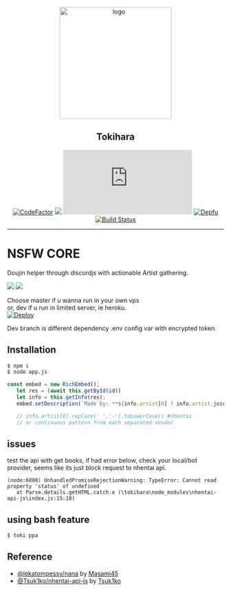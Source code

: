 <div align="center">
   <img width="260" src="https://i.imgur.com/K6GYY36.png" alt="logo"></br><h2>Tokihara</h2>

[![CodeFactor](https://www.codefactor.io/repository/github/sinkaroid/tokihara/badge)](https://www.codefactor.io/repository/github/sinkaroid/tokihara) [![](https://img.shields.io/npm/v/nhentai-api-js)](https://www.npmjs.com/package/nhentai-api-js?activeTab=versions) [![](https://img.shields.io/node/v/discord.js)](https://discord.js.org/#//) [![Depfu](https://badges.depfu.com/badges/6c9eeeca88c0a827bb31e818ce980e29/overview.svg)](https://depfu.com/github/sinkaroid/tokihara?project_id=12347) [![Build Status](https://travis-ci.com/sinkaroid/tokihara.svg?branch=master)](https://travis-ci.com/sinkaroid/tokihara)  


----
</div>

# NSFW CORE  
Doujin helper through discordjs with actionable Artist gathering.  

[![](https://img.shields.io/badge/tokihara-master-green)](https://github.com/sinkaroid/tokihara/tree/master) [![](https://img.shields.io/badge/tokihara-dev-purple)](https://github.com/sinkaroid/tokihara/tree/dev)  

Choose master if u wanna run in your own vps  
or, dev if u run in limited server, ie heroku.  
[![Deploy](https://www.herokucdn.com/deploy/button.svg)](https://heroku.com/deploy?template=https://github.com/sinkaroid/tokihara/tree/dev)  

Dev branch is different dependency .env config var with encrypted token.
## Installation  
```sh
$ npm i
$ node app.js
``` 

```js
const embed = new RichEmbed();
   let res = (await this.getById(id))
   let info = this.getInfo(res);
   embed.setDescription(`Made by: **${info.artist[0] ? info.artist.join(', ') : info.artist}**`);

   // info.artist[0].replace(' ','-').toLowerCase() #nhentai
   // or continuous pattern from each separated vendor
```  

## issues
test the api with get books, if had error below, check your local/bot provider, seems like its just block request to nhentai api.
```
(node:6808) UnhandledPromiseRejectionWarning: TypeError: Cannot read property 'status' of undefined
   at Parse.details.getHTML.catch.e (\tokihara\node_modules\nhentai-api-js\index.js:15:18)
``` 

## using bash feature
```sh
$ toki ppa
```  

Reference
------------
- [@lekatompessy/nana](https://github.com/Masami45/Nana/tree/master) by [Masami45](https://github.com/Masami45/Nana/tree/master)  
- [@Tsuk1ko/nhentai-api-js](https://www.npmjs.com/package/nhentai-api-js) by [Tsuk1ko](https://www.npmjs.com/package/nhentai-api-js)